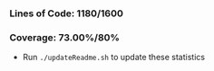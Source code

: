 ### Lines of Code: 1180/1600

### Coverage: 73.00%/80%

- Run `./updateReadme.sh` to update these statistics
